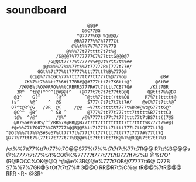 # soundboard
                                   @@@#
                                 G@C77@G
                               ^@7777%O@ %Q@@@/
                              @R%7777%%7%7777Ct
                             @%%t%%7%7%777%77B
                           @%%%77t77tttt7t7t%@
                       /S@@@7%7777777C7%77tttG@@@@7
                    /G@QCt7777%t7777%%#@3t%7tt7t%%##
                  @@%%%%77%%%77t%%7t77777R%(777t77#/
                GGt%%7t77%tt77777%ttt77tt7%B%777O@
             (C@@%77%CGC%77%7tt77tt77tt777t%@77%G@             @B#
           CK%7%t7%%%tt7%6#(77BB#@@#777ttt7t7K6ttt@^         @6tR#
         /@@@B%t%O@@RRO%%%tCRBRR3777R#7t7tttt7CB77Q#       /Ktt7BR
        3R^  ^t@@(^^^^(@#@@(^   (@R77t7t7t7t77ttB@Q       Q@ttt7%%@B7
       @3^    G(^      (@^^       ^@tt%77ttt((tt%OO      R7%7t(ttttt@
      (s^    %@^    ^  @S          S777(7t7t7t7tt7#/    @eC%77t7tt%@^
      O7^t@R^@G   /BR  @(     /@@  ~%7tt7tttttt777t%BR#@%t@G77tt6@^
       @C^^  @B^     ^ SB ^        @777%7tt77t777ttt7tttttSB77tttCQ
       t@%  ^/@^       /@%^      /@%7777tt77t7t77(ttt77t7tBS7tt((7@S
       @R7%6#e6GBS/^^/RR%7K@RR@@B77t7tt7ttttttttt7tt7tttt%K777t7%#@(
      #@e%%77t7OO77%%CR7777%@@B@@S%tt7t777tt7tttt777t7ttQB77tt7@
    ^@Ot%%%7t7%%%S#Se67%tt7777t%777t7tt777ttt7tt777t7777#%77tt7Q
    @777%77ttt7%(77t77t777t77%B@@#%(t7ttt7tt7tK@%7%@RQ@%7tt7tt7%B
   /et%%7tt77%tt7tt77%t7C@@S77%t7%%t7t7t7t%77tt7R@@    R7tt%B@@@s
    @%7777t7t77%t7t%CQ@K%77777t777t77t7tB777tt7t7%B    @%t7O^
     (R@BOCC%OK@@Q    ^@@e%3R@@e%777t7OB@77777tt6@      Q77B
                       S7%%7%7GK@S     tOt7t7tt7%#      3@@O
                       RR@R7t%C%@      tR@@%7tR@@@
                          RRR ~R~          @SR^

